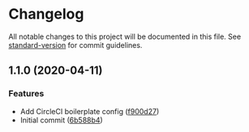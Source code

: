 # Changelog

All notable changes to this project will be documented in this file. See [standard-version](https://github.com/conventional-changelog/standard-version) for commit guidelines.

## 1.1.0 (2020-04-11)


### Features

* Add CircleCI boilerplate config ([f900d27](https://github.com/kgoedecke/node-app-boilerplate/commit/f900d27885a05d3598a02d140c7d4910c8212835))
* Initial commit ([6b588b4](https://github.com/kgoedecke/node-app-boilerplate/commit/6b588b42ef2c83b4991153191b43e30a78f57d51))
